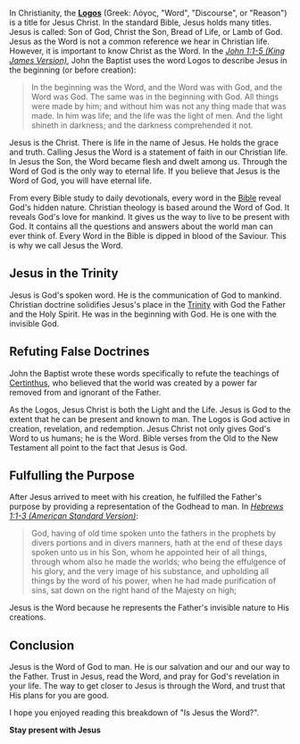 In Christianity, the [**Logos**](https://en.wikipedia.org/wiki/Logos_(Christianity)) (Greek: Λόγος, "Word", "Discourse", or "Reason") is a title for Jesus Christ. In the standard Bible, Jesus holds many titles. Jesus is called: Son of God, Christ the Son, Bread of Life, or Lamb of God. Jesus as the Word is not a common reference we hear in Christian life. However, it is important to know Christ as the Word. In the *[John 1:1-5 (King James Version)](https://www.biblegateway.com/passage/?search=John+1%3A1-14&version=NIV)*, John the Baptist uses the word Logos to describe Jesus in the beginning (or before creation):

> In the beginning was the Word, and the Word was with God, and the Word was God. The same was in the beginning with God. All things were made by him; and without him was not any thing made that was made. In him was life; and the life was the light of men. And the light shineth in darkness; and the darkness comprehended it not.

Jesus is the Christ. There is life in the name of Jesus. He holds the grace and truth. Calling Jesus the Word is a statement of faith in our Christian life. In Jesus the Son, the Word became flesh and dwelt among us. Through the Word of God is the only way to eternal life. If you believe that Jesus is the Word of God, you will have eternal life.

From every Bible study to daily devotionals, every word in the [Bible](https://www.bible.com/) reveal God's hidden nature. Christian theology is based around the Word of God. It reveals God's love for mankind. It gives us the way to live to be present with God. It contains all the questions and answers about the world man can ever think of. Every Word in the Bible is dipped in blood of the Saviour. This is why we call Jesus the Word.

## Jesus in the Trinity

Jesus is God's spoken word. He is the communication of God to mankind. Christian doctrine solidifies Jesus's place in the [Trinity](https://www.christianity.com/god/trinity/god-in-three-persons-a-doctrine-we-barely-understand-11634405.html) with God the Father and the Holy Spirit. He was in the beginning with God. He is one with the invisible God. 

## Refuting False Doctrines

John the Baptist wrote these words specifically to refute the teachings of [Certinthus](https://en.wikipedia.org/wiki/Cerinthus), who believed that the world was created by a power far removed from and ignorant of the Father. 

As the Logos, Jesus Christ is both the Light and the Life. Jesus is God to the extent that he can be present and known to man. The Logos is God active in creation, revelation, and redemption. Jesus Christ not only gives God's Word to us humans; he is the Word. Bible verses from the Old to the New Testament all point to the fact that Jesus is God.

## Fulfulling the Purpose

After Jesus arrived to meet with his creation, he fulfilled the Father's purpose by providing a representation of the Godhead to man. In [*Hebrews 1:1-3 (American Standard Version)*](https://www.biblegateway.com/passage/?search=Hebrews+1%3A1-3&version=NIV): 

> God, having of old time spoken unto the fathers in the prophets by divers portions and in divers manners, hath at the end of these days spoken unto us in his Son, whom he appointed heir of all things, through whom also he made the worlds; who being the effulgence of his glory, and the very image of his substance, and upholding all things by the word of his power, when he had made purification of sins, sat down on the right hand of the Majesty on high;

Jesus is the Word because he represents the Father's invisible nature to His creations.

## Conclusion

Jesus is the Word of God to man. He is our salvation and our and our way to the Father. Trust in Jesus, read the Word, and pray for God's revelation in your life. The way to get closer to Jesus is through the Word, and trust that His plans for you are good.

I hope you enjoyed reading this breakdown of "Is Jesus the Word?".

**Stay present with Jesus**
